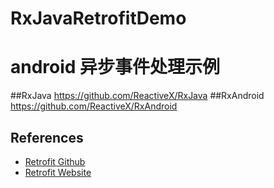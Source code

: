 # RxJavaRetrofitDemo
android 异步事件处理示例
=============
##RxJava
https://github.com/ReactiveX/RxJava
##RxAndroid
https://github.com/ReactiveX/RxAndroid

## References
- [Retrofit Github](https://github.com/square/retrofit)
- [Retrofit Website](https://square.github.io/retrofit/)

